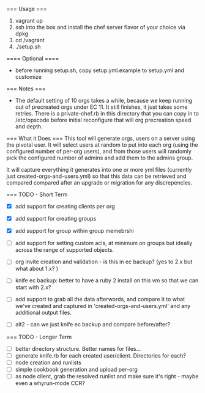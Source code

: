 
=== Usage ===

1. vagrant up
2. ssh into the box and install the chef server flavor
   of your choice via dpkg
3. cd /vagrant
4. ./setup.sh

==== Optional ====

- before running setup.sh, copy setup.yml.example to setup.yml and customize

=== Notes ===

- The default setting of 10 orgs takes a while, because we keep running
  out of precreated orgs under EC 11.  It still finishes, it just takes
  some retries. There is a private-chef.rb in this directory that you
  can copy in to /etc/opscode before initial reconfigure that will
  org precreation speed and depth.

=== What it Does ===
This tool will generate orgs, users on a server using the pivotal user.
It will select users at random to put into each org (using the
configured number of per-org users), and from those users will randomly
pick the configured number of admins and add them to the admins group.

It will capture everything it generates into one or more yml files
(currently just created-orgs-and-users.yml) so that this data can be
retrieved and compared compared after an upgrade or migration for any discrepencies.

=== TODO - Short Term
- [x] add support for creating clients per org
- [x] add support for creating groups
- [x] add support for group within group memebrshi
- [ ] add support for setting custom acls, at minimum on groups but
      ideally across the range of supported objects.
- [ ] org invite creation and validation - is this in ec backup? (yes to
      2.x but what about 1.x? )

- [ ] knife ec backup: better to have a ruby 2 install on this vm so
      that we can start with 2.x?
- [ ] add support to grab all the data afterwords, and compare it to
      what we've created and captured in 'created-orgs-and-users.yml' and
      any additional output files.
- [ ] alt2 - can we just knife ec backup and compare before/after?

=== TODO - Longer Term
- [ ] better directory structure. Better names for files...
- [ ] generate knife.rb for each created user/client. Directories for
  each?
- [ ] node creation and runlists
- [ ] simple cookbook generation and upload per-org
- [ ] as node client, grab the resolved runlist and make sure it's right
      - maybe even a whyrun-mode CCR?

